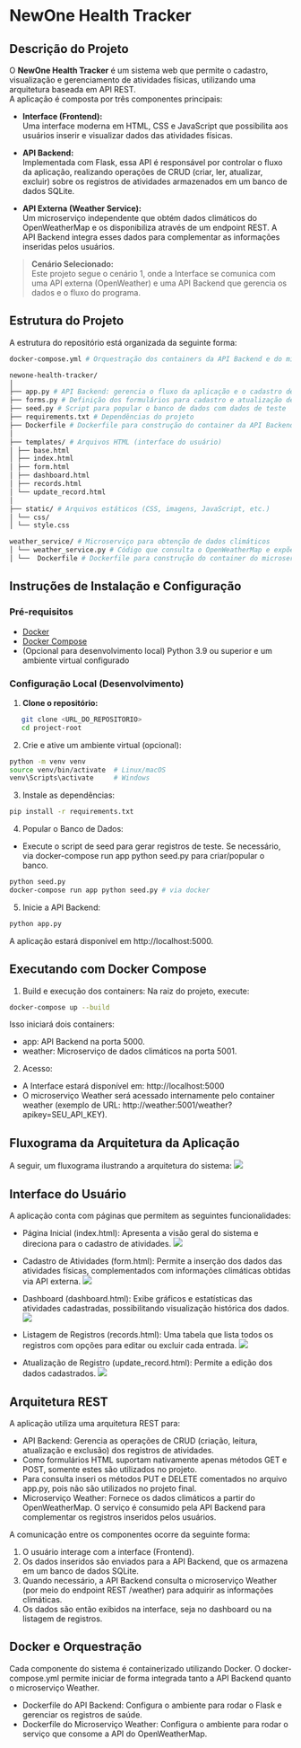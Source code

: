 # NewOne Health Tracker

## Descrição do Projeto

O **NewOne Health Tracker** é um sistema web que permite o cadastro, visualização e gerenciamento de atividades físicas, utilizando uma arquitetura baseada em API REST.  
A aplicação é composta por três componentes principais:

- **Interface (Frontend):**  
  Uma interface moderna em HTML, CSS e JavaScript que possibilita aos usuários inserir e visualizar dados das atividades físicas.

- **API Backend:**  
  Implementada com Flask, essa API é responsável por controlar o fluxo da aplicação, realizando operações de CRUD (criar, ler, atualizar, excluir) sobre os registros de atividades armazenados em um banco de dados SQLite.

- **API Externa (Weather Service):**  
  Um microserviço independente que obtém dados climáticos do OpenWeatherMap e os disponibiliza através de um endpoint REST. A API Backend integra esses dados para complementar as informações inseridas pelos usuários.

> **Cenário Selecionado:**  
> Este projeto segue o cenário 1, onde a Interface se comunica com uma API externa (OpenWeather) e uma API Backend que gerencia os dados e o fluxo do programa.

## Estrutura do Projeto

A estrutura do repositório está organizada da seguinte forma:
```graphql
docker-compose.yml # Orquestração dos containers da API Backend e do microserviço Weather

newone-health-tracker/
│
├── app.py # API Backend: gerencia o fluxo da aplicação e o cadastro de atividades 
├── forms.py # Definição dos formulários para cadastro e atualização de dados (Flask-WTF) 
├── seed.py # Script para popular o banco de dados com dados de teste 
├── requirements.txt # Dependências do projeto 
├── Dockerfile # Dockerfile para construção do container da API Backend 
│ 
├── templates/ # Arquivos HTML (interface do usuário) 
│ ├── base.html 
│ ├── index.html 
│ ├── form.html 
│ ├── dashboard.html 
│ ├── records.html 
│ └── update_record.html 
│ 
├── static/ # Arquivos estáticos (CSS, imagens, JavaScript, etc.) 
│ └── css/ 
│ └── style.css 

weather_service/ # Microserviço para obtenção de dados climáticos
│ └── weather_service.py # Código que consulta o OpenWeatherMap e expõe o endpoint REST (/weather) 
│ └──  Dockerfile # Dockerfile para construção do container do microserviço Weather
```


## Instruções de Instalação e Configuração

### Pré-requisitos

- [Docker](https://docs.docker.com/get-docker/)
- [Docker Compose](https://docs.docker.com/compose/install/)
- (Opcional para desenvolvimento local) Python 3.9 ou superior e um ambiente virtual configurado

### Configuração Local (Desenvolvimento)

1. **Clone o repositório:**
```bash
   git clone <URL_DO_REPOSITORIO>
   cd project-root
```
2. Crie e ative um ambiente virtual (opcional):
```bash
python -m venv venv
source venv/bin/activate  # Linux/macOS
venv\Scripts\activate     # Windows
```
3. Instale as dependências:
```bash
pip install -r requirements.txt
```
4. Popular o Banco de Dados:
 - Execute o script de seed para gerar registros de teste. Se necessário, via docker-compose run app python seed.py para criar/popular o banco.
```bash
python seed.py
docker-compose run app python seed.py # via docker
```
5. Inicie a API Backend:
```bash
python app.py
```
A aplicação estará disponível em http://localhost:5000.

## Executando com Docker Compose
1. Build e execução dos containers: Na raiz do projeto, execute:
```bash
docker-compose up --build
```
Isso iniciará dois containers:
  * app: API Backend na porta 5000.
  * weather: Microserviço de dados climáticos na porta 5001.

2. Acesso:
  * A Interface estará disponível em: http://localhost:5000
  * O microserviço Weather será acessado internamente pelo container weather (exemplo de URL: http://weather:5001/weather?apikey=SEU_API_KEY).

## Fluxograma da Arquitetura da Aplicação
A seguir, um fluxograma ilustrando a arquitetura do sistema:
![](/src/images/cenario1.png)

## Interface do Usuário
A aplicação conta com páginas que permitem as seguintes funcionalidades:

* Página Inicial (index.html):
Apresenta a visão geral do sistema e direciona para o cadastro de atividades.
![](/src/images/pagina_index.png)

* Cadastro de Atividades (form.html):
Permite a inserção dos dados das atividades físicas, complementados com informações climáticas obtidas via API externa.
![](src/images/pagina_form.png)

* Dashboard (dashboard.html):
Exibe gráficos e estatísticas das atividades cadastradas, possibilitando visualização histórica dos dados.
![](src/images/pagina_dashboard.png)

* Listagem de Registros (records.html):
Uma tabela que lista todos os registros com opções para editar ou excluir cada entrada.
![](src/images/pagina_records.png)

* Atualização de Registro (update_record.html):
Permite a edição dos dados cadastrados.
![](src/images/pagina_update_record.png)

## Arquitetura REST
A aplicação utiliza uma arquitetura REST para:
* API Backend: Gerencia as operações de CRUD (criação, leitura, atualização e exclusão) dos registros de atividades.
* Como formulários HTML suportam nativamente apenas métodos GET e POST, somente estes são utilizados no projeto.
* Para consulta inseri os métodos PUT e DELETE comentados no arquivo app.py, pois não são utilizados no projeto final.
* Microserviço Weather: Fornece os dados climáticos a partir do OpenWeatherMap. O serviço é consumido pela API Backend para complementar os registros inseridos pelos usuários.

A comunicação entre os componentes ocorre da seguinte forma:
1. O usuário interage com a interface (Frontend).
2. Os dados inseridos são enviados para a API Backend, que os armazena em um banco de dados SQLite.
3. Quando necessário, a API Backend consulta o microserviço Weather (por meio do endpoint REST /weather) para adquirir as informações climáticas.
4. Os dados são então exibidos na interface, seja no dashboard ou na listagem de registros.

## Docker e Orquestração
Cada componente do sistema é containerizado utilizando Docker. O docker-compose.yml permite iniciar de forma integrada tanto a API Backend quanto o microserviço Weather.
* Dockerfile do API Backend: Configura o ambiente para rodar o Flask e gerenciar os registros de saúde.
* Dockerfile do Microserviço Weather: Configura o ambiente para rodar o serviço que consome a API do OpenWeatherMap.
